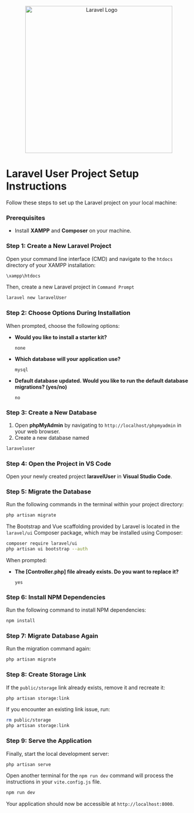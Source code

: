 
<p align="center">
    <a href="https://laravel.com" target="_blank">
        <img src="https://raw.githubusercontent.com/laravel/art/master/logo-lockup/5%20SVG/2%20CMYK/1%20Full%20Color/laravel-logolockup-cmyk-red.svg" width="400" alt="Laravel Logo">
    </a>
</p>

# Laravel User Project Setup Instructions

Follow these steps to set up the Laravel project on your local machine:

### Prerequisites
- Install **XAMPP** and **Composer** on your machine.

### Step 1: Create a New Laravel Project
Open your command line interface (CMD) and navigate to the `htdocs` directory of your XAMPP installation:

```bash
\xampp\htdocs
```

Then, create a new Laravel project in ```Command Prompt```

```bash
laravel new laravelUser
```

### Step 2: Choose Options During Installation
When prompted, choose the following options:
- **Would you like to install a starter kit?**
  ```
  none
  ```

- **Which database will your application use?**
  ```
  mysql
  ```

- **Default database updated. Would you like to run the default database migrations? (yes/no)**
  ```
  no
  ```

### Step 3: Create a New Database
1. Open **phpMyAdmin** by navigating to `http://localhost/phpmyadmin` in your web browser.
2. Create a new database named
```bash
laraveluser
```

### Step 4: Open the Project in VS Code
Open your newly created project **laravelUser** in **Visual Studio Code**.

### Step 5: Migrate the Database
Run the following commands in the terminal within your project directory:

```bash
php artisan migrate
```

The Bootstrap and Vue scaffolding provided by Laravel is located in the ```laravel/ui``` Composer package, which may be installed using Composer:
```bash
composer require laravel/ui
php artisan ui bootstrap --auth
```

When prompted:
- **The [Controller.php] file already exists. Do you want to replace it?**
  ```
  yes
  ```

### Step 6: Install NPM Dependencies
Run the following command to install NPM dependencies:

```bash
npm install
```

### Step 7: Migrate Database Again
Run the migration command again:

```bash
php artisan migrate
```

### Step 8: Create Storage Link
If the `public/storage` link already exists, remove it and recreate it:

```bash
php artisan storage:link
```

If you encounter an existing link issue, run:

```bash
rm public/storage
php artisan storage:link
```

### Step 9: Serve the Application
Finally, start the local development server:
```bash
php artisan serve
```
Open another terminal for the ```npm run dev``` command will process the instructions in your ```vite.config.js``` file.
```bash
npm run dev
```

Your application should now be accessible at `http://localhost:8000`.
